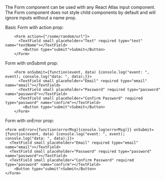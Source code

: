 The Form component can be used with any React Atlas input component. The Form component does not style child
components by default and will ignore inputs without a name prop.

Basic Form with action prop:

		<Form action={"/some/random/url"}>
		  <TextField small placeholder="Text" required type="text" name="textName"></TextField>
			<Button type="submit">Submit</Button>
		</Form>

Form with onSubmit prop:

		<Form onSubmit={function(event, data) {console.log("event: ", event); console.log("data: ", data);}}>
		  <TextField small placeholder="Email" required type="email" name="email"></TextField>
		  <TextField small placeholder="Password" required type="password" name="password"></TextField>
		  <TextField small placeholder="Confirm Password" required type="password" name="confirm"></TextField>
			<Button type="submit">Submit</Button>
		</Form>

Form with onError prop:

	<Form onError={function(errorMsg){console.log(errorMsg)}} onSubmit={function(event, data) {console.log("event: ", event); console.log("data: ", data);}}>
	  <TextField small placeholder="Email" required type="email" name="email"></TextField>
	  <TextField small placeholder="Password" required type="password" name="password"></TextField>
	  <TextField small placeholder="Confirm Password" required type="password" name="confirm"></TextField>
		<Button type="submit">Submit</Button>
	</Form>
